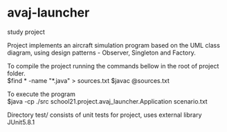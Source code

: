 # avaj-launcher
study project

Project implements an aircraft simulation program based on the UML class diagram, using design patterns - Observer, Singleton and Factory.

To compile the project running the commands bellow in the root of project folder.\
$find * -name "*.java" > sources.txt
$javac @sources.txt

To execute the program\
$java -cp ./src school21.project.avaj_launcher.Application scenario.txt

Directory test/ consists of unit tests for project, uses external library JUnit5.8.1
